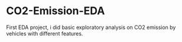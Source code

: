# CO2-Emission-EDA
First EDA project, i did basic exploratory analysis on CO2 emission by vehicles with different features. 
